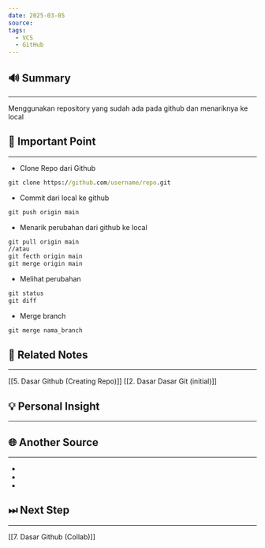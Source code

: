 ```yaml
---
date: 2025-03-05
source: 
tags:
  - VCS
  - GitHub
---
```

## 🔊 Summary
---
Menggunakan repository yang sudah ada pada github dan menariknya ke local

## 📝 Important Point
---
- Clone Repo dari Github
```cmd
git clone https://github.com/username/repo.git
```
- Commit dari local ke github
```cmd
git push origin main
```
- Menarik perubahan dari github ke local
```cmd
git pull origin main
//atau
git fecth origin main
git merge origin main
```
- Melihat perubahan
```cmd
git status
git diff
```
- Merge branch
```cmd
git merge nama_branch
```

## 📎 Related Notes
---
[[5. Dasar Github (Creating Repo)]]
[[2. Dasar Dasar Git (initial)]]

## 💡 Personal Insight
---

## 🌐 Another Source
---
- 
- 
- 
## ⏭ Next Step
---
[[7. Dasar Github (Collab)]]